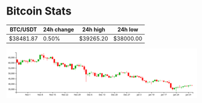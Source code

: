 # Bitcoin Stats

BTC/USDT|24h change|24h high|24h low|
|---|---|---|---|
|$38481.87|0.50%|$39265.20|$38000.00|

<img src="./chart.svg">
